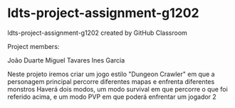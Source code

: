 # ldts-project-assignment-g1202
ldts-project-assignment-g1202 created by GitHub Classroom


Project members:

João Duarte 
Miguel Tavares
Ines Garcia 

Neste projeto iremos criar um jogo estilo "Dungeon Crawler" em que a personagem principal percorre diferentes mapas e enfrenta diferentes monstros 
Haverá dois modos, um modo survival em que percorre o que foi referido acima, e um modo PVP em que poderá enfrentar um jogador 2
